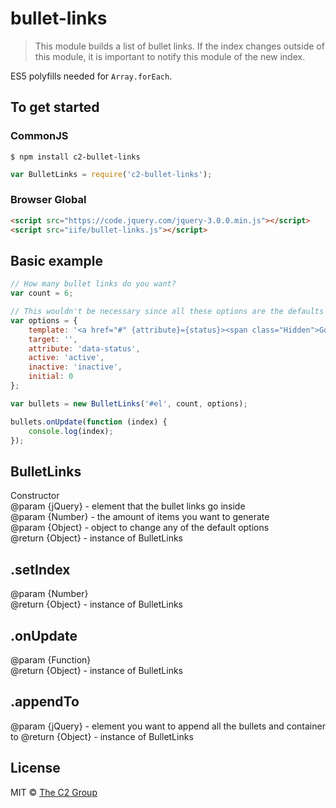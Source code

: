 # bullet-links
> This module builds a list of bullet links. If the index changes outside of this module, it is important to notify this module of the new index.

ES5 polyfills needed for `Array.forEach`.

## To get started
### CommonJS

```
$ npm install c2-bullet-links
```

```js
var BulletLinks = require('c2-bullet-links');
```

### Browser Global

```html
<script src="https://code.jquery.com/jquery-3.0.0.min.js"></script>
<script src="iife/bullet-links.js"></script>
```

## Basic example

```js
// How many bullet links do you want?
var count = 6;

// This wouldn't be necessary since all these options are the defaults
var options = {
    template: '<a href="#" {attribute}={status}><span class="Hidden">Go to item {index}</span></a>',
    target: '',
    attribute: 'data-status',
    active: 'active',
    inactive: 'inactive',
    initial: 0
};

var bullets = new BulletLinks('#el', count, options);

bullets.onUpdate(function (index) {
    console.log(index);
});
```

## BulletLinks
Constructor<br>@param {jQuery} - element that the bullet links go inside<br>@param {Number} - the amount of items you want to generate<br>@param {Object} - object to change any of the default options<br>@return {Object} - instance of BulletLinks  

## .setIndex
@param {Number}<br>@return {Object} - instance of BulletLinks  

## .onUpdate
@param {Function}<br>@return {Object} - instance of BulletLinks  

## .appendTo
@param {jQuery} - element you want to append all the bullets and container to @return {Object} - instance of BulletLinks  

## License
MIT © [The C2 Group](https://c2experience.com)
